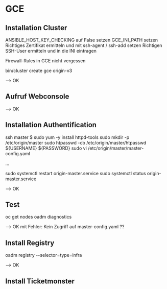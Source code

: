 # GCE

## Installation Cluster

ANSIBLE_HOST_KEY_CHECKING auf False setzen
GCE_INI_PATH setzen
Richtiges Zertifikat ermitteln und mit ssh-agent / ssh-add setzen
Richtigen SSH-User ermitteln und in die INI eintragen

Firewall-Rules in GCE nicht vergessen

bin/cluster create gce origin-v3

--> OK

## Aufruf Webconsole

--> OK

## Installation Authentification

ssh master
$ sudo yum -y install httpd-tools
sudo mkdir -p /etc/origin/master
sudo htpasswd -cb /etc/origin/master/htpasswd ${USERNAME} ${PASSWORD}
sudo vi /etc/origin/master/master-config.yaml

...

sudo systemctl restart origin-master.service
sudo systemctl status origin-master.service

--> OK

## Test

oc get nodes
oadm diagnostics

--> OK mit Fehler: Kein Zugriff auf master-config.yaml ??

## Install Registry

oadm registry --selector=type=infra

--> OK

## Install Ticketmonster




